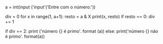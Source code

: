 a = int(input ('input'('Entre com o número:'))

div = 0
for x in range(1, a+1):
    resto = a & X
    print(x, resto)
    if resto == 0:
        div += 1

if div == 2:
   print ('número {} é primo'. format (a))
else:
    print('número {} não é primo'. format(a))
